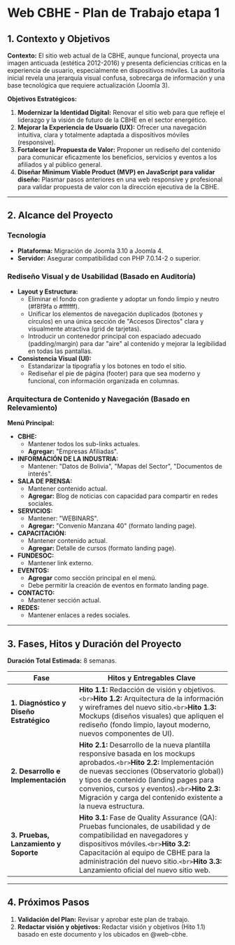 # Web CBHE - Plan de Trabajo etapa 1

## 1. Contexto y Objetivos

**Contexto:** El sitio web actual de la CBHE, aunque funcional, proyecta una imagen anticuada (estética 2012-2016) y presenta deficiencias críticas en la experiencia de usuario, especialmente en dispositivos móviles. La auditoría inicial revela una jerarquía visual confusa, sobrecarga de información y una base tecnológica que requiere actualización (Joomla 3).

**Objetivos Estratégicos:**

1. **Modernizar la Identidad Digital:** Renovar el sitio web para que refleje el liderazgo y la visión de futuro de la CBHE en el sector energético.
2. **Mejorar la Experiencia de Usuario (UX):** Ofrecer una navegación intuitiva, clara y totalmente adaptada a dispositivos móviles (responsive).
3. **Fortalecer la Propuesta de Valor:** Proponer un rediseño del contenido para comunicar eficazmente los beneficios, servicios y eventos a los afiliados y al público general.
4. **Diseñar Minimum Viable Product (MVP) en JavaScript para validar diseño:** Plasmar pasos anteriores en una web responsive y profesional para validar propuesta de valor con la dirección ejecutiva de la CBHE.

---

## 2. Alcance del Proyecto

### Tecnología

- **Plataforma:** Migración de Joomla 3.10 a Joomla 4.
- **Servidor:** Asegurar compatibilidad con PHP 7.0.14-2 o superior.

### Rediseño Visual y de Usabilidad (Basado en Auditoría)

- **Layout y Estructura:**
  - Eliminar el fondo con gradiente y adoptar un fondo limpio y neutro (#f8f9fa o #ffffff).
  - Unificar los elementos de navegación duplicados (botones y círculos) en una única sección de "Accesos Directos" clara y visualmente atractiva (grid de tarjetas).
  - Introducir un contenedor principal con espaciado adecuado (padding/margin) para dar "aire" al contenido y mejorar la legibilidad en todas las pantallas.
- **Consistencia Visual (UI):**
  - Estandarizar la tipografía y los botones en todo el sitio.
  - Rediseñar el pie de página (footer) para que sea moderno y funcional, con información organizada en columnas.

### Arquitectura de Contenido y Navegación (Basado en Relevamiento)

**Menú Principal:**

- **CBHE:**
  - Mantener todos los sub-links actuales.
  - **Agregar:** "Empresas Afiliadas".
- **INFORMACIÓN DE LA INDUSTRIA:**
  - Mantener: "Datos de Bolivia", "Mapas del Sector", "Documentos de interés".
- **SALA DE PRENSA:**
  - Mantener contenido actual.
  - **Agregar:** Blog de noticias con capacidad para compartir en redes sociales.
- **SERVICIOS:**
  - Mantener: "WEBINARS".
  - **Agregar:** "Convenio Manzana 40" (formato landing page).
- **CAPACITACIÓN:**
  - Mantener contenido actual.
  - **Agregar:** Detalle de cursos (formato landing page).
- **FUNDESOC:**
  - Mantener link externo.
- **EVENTOS:**
  - **Agregar** como sección principal en el menú.
  - Debe permitir la creación de eventos en formato landing page.
- **CONTACTO:**
  - Mantener sección actual.
- **REDES:**
  - Mantener enlaces a redes sociales.

---

## 3. Fases, Hitos y Duración del Proyecto

**Duración Total Estimada:** 8 semanas.

| Fase                                             | Hitos y Entregables Clave                                                                                                                                                                                                                                                                                                                                    |
| ------------------------------------------------ | ------------------------------------------------------------------------------------------------------------------------------------------------------------------------------------------------------------------------------------------------------------------------------------------------------------------------------------------------------------ |
| **1. Diagnóstico y Diseño Estratégico** | **Hito 1.1:** Redacción de visión y objetivos.`<br>`**Hito 1.2:** Arquitectura de la información y wireframes del nuevo sitio.`<br>`**Hito 1.3:** Mockups (diseños visuales) que apliquen el rediseño (fondo limpio, layout moderno, nuevos componentes de UI).                                                                   |
| **2. Desarrollo e Implementación**        | **Hito 2.1:** Desarrollo de la nueva plantilla responsive basada en los mockups aprobados.`<br>`**Hito 2.2:** Implementación de nuevas secciones (Observatorio global)) y tipos de contenido (landing pages para convenios, cursos y eventos).`<br>`**Hito 2.3:** Migración y carga del contenido existente a la nueva estructura. |
| **3. Pruebas, Lanzamiento y Soporte**      | **Hito 3.1:** Fase de Quality Assurance (QA): Pruebas funcionales, de usabilidad y de compatibilidad en navegadores y dispositivos móviles.`<br>`**Hito 3.2:** Capacitación al equipo de CBHE para la administración del nuevo sitio.`<br>`**Hito 3.3:** Lanzamiento oficial del nuevo sitio web.                                   |

---

## 4. Próximos Pasos

1. **Validación del Plan:** Revisar y aprobar este plan de trabajo.
2. **Redactar visión y objetivos:** Redactar visión y objetivos (Hito 1.1) basado en este documento y los ubicados en @web-cbhe.
